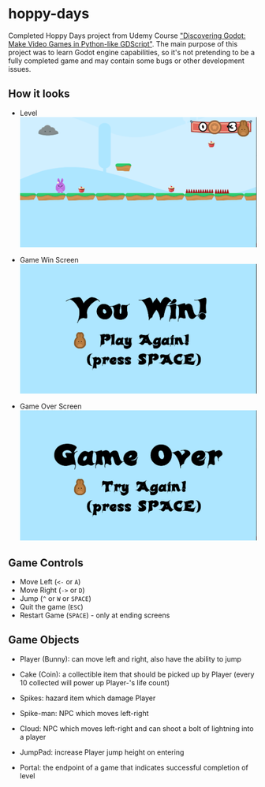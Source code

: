 # hoppy-days
Completed Hoppy Days project from Udemy Course ["Discovering Godot: Make Video Games in Python-like GDScript"](https://www.udemy.com/course/godot).
The main purpose of this project was to learn Godot engine capabilities, 
so it's not pretending to be a fully completed game and may contain some bugs or other development issues.

## How it looks

- Level
![alt text](https://github.com/vrudas/hoppy-days/blob/master/Docs/level_screen.png "Game Level")

- Game Win Screen
![alt text](https://github.com/vrudas/hoppy-days/blob/master/Docs/game_win_screen.png "Game Win Screen")

- Game Over Screen
![alt text](https://github.com/vrudas/hoppy-days/blob/master/Docs/game_over_screen.png "Game Over Screen")


## Game Controls

- Move Left (`<-` or `A`)
- Move Right (`->` or `D`)
- Jump (`^` or `W` or `SPACE`)
- Quit the game (`ESC`)
- Restart Game (`SPACE`) - only at ending screens


## Game Objects

- Player (Bunny): can move left and right, also have the ability to jump

- Cake (Coin): a collectible item that should be picked up by Player (every 10 collected will power up Player-'s life count)

- Spikes: hazard item which damage Player

- Spike-man: NPC which moves left-right

- Cloud: NPC which moves left-right and can shoot a bolt of lightning into a player

- JumpPad: increase Player jump height on entering

- Portal: the endpoint of a game that indicates successful completion of level
